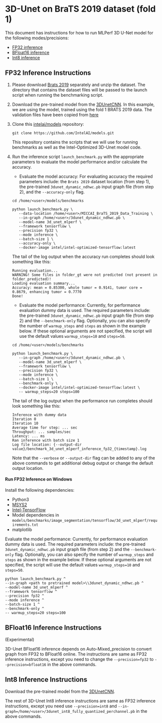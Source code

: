 # 3D-Unet on BraTS 2019 dataset (fold 1)

This document has instructions for how to run MLPerf 3D U-Net model for the following
modes/precisions:
* [FP32 inference](#fp32-inference-instructions)
* [BFloat16 inference](#bfloat16-inference-instructions)
* [Int8 inference](#int8-inference-instructions)

## FP32 Inference Instructions

1. Please download [Brats 2019](https://www.med.upenn.edu/cbica/brats2019/data.html) 
   separately and unzip the dataset. The directory that contains the dataset files will be
   passed to the launch script when running the benchmarking script.

2. Download the pre-trained model from the
   [3DUnetCNN](https://storage.googleapis.com/intel-optimized-tensorflow/models/v2_5_0/3dunet_dynamic_ndhwc.pb).
   In this example, we are using the model,
   trained using the fold 1 BRATS 2019 data.
   The validation files have been copied from [here](https://github.com/mlcommons/inference/tree/r0.7/vision/medical_imaging/3d-unet/folds)

3. Clone this [intelai/models](https://github.com/IntelAI/models)
   repository:
   ```
   git clone https://github.com/IntelAI/models.git
   ```
   This repository contains the scripts that we will use for running
   benchmarks as well as the Intel-Optimized 3D-Unet model code.

4. Run the inference script `launch_benchmark.py` with the appropriate parameters to evaluate the model performance and/or calculate the accuracy. 

   * Evaluate the model accuracy: For evaluating accuracy the required parameters include: the `Brats 2019` dataset location (from step 1), the pre-trained `3dunet_dynamic_ndhwc.pb` input graph file (from step 2), and the `--accuracy-only` flag.

   ```
   cd /home/<user>/models/benchmarks

   python launch_benchmark.py \
      --data-location /home/<user>/MICCAI_BraTS_2019_Data_Training \
      --in-graph /home/<user>/3dunet_dynamic_ndhwc.pb \
      --model-name 3d_unet_mlperf \
      --framework tensorflow \
      --precision fp32 \
      --mode inference \
      --batch-size 1 \
      --accuracy-only \
      --docker-image intel/intel-optimized-tensorflow:latest
   ```

   The tail of the log output when the accuracy run completes should look
   something like this:
   ```
   Running evaluation...
   WARNING! Some files in folder_gt were not predicted (not present in folder_predicted)!
   Loading evaluation summary...
   Accuracy: mean = 0.85300, whole tumor = 0.9141, tumor core = 0.8679, enhancing tumor = 0.7770
   Done!
   ```
   * Evaluate the model performance: Currently, for performance evaluation dummy data is used. The required parameters include: the pre-trained `3dunet_dynamic_ndhwc.pb` input graph file (from step 2) and the `--benchmark-only` flag. Optionally, you can also specify the number of `warmup_steps` and `steps` as shown in the example below. If these optional arguments are not specified, the script will use the default values `warmup_steps=10` and `steps=50`.
   ```
   cd /home/<user>/models/benchmarks

   python launch_benchmark.py \
      --in-graph /home/<user>/3dunet_dynamic_ndhwc.pb \
      --model-name 3d_unet_mlperf \
      --framework tensorflow \
      --precision fp32 \
      --mode inference \
      --batch-size 1 \
      --benchmark-only \
      --docker-image intel/intel-optimized-tensorflow:latest \
      -- warmup_steps=20 steps=100
   ```  
   The tail of the log output when the performance run completes should look
   something like this:
   ```
   Inference with dummy data
   Iteration 0
   Iteration 10
   Average time for step: ... sec
   Throughput: ... samples/sec
   Latency: ... ms
   Ran inference with batch size 1
   Log file location: {--output-dir value}/benchmark_3d_unet_mlperf_inference_fp32_{timestamp}.log
   ```

   Note that the `--verbose` or `--output-dir` flag can be added to any of the above commands
   to get additional debug output or change the default output location.

#### Run FP32 Inference on Windows
Install the following dependencies:
* Python3
* [MSYS2](https://www.msys2.org)
* [Intel-TensorFlow](https://pypi.org/project/intel-tensorflow/)
* Model dependencies in `models/benchmarks/image_segmentation/tensorflow/3d_unet_mlperf/requirements.txt`
* matplotlib

Evaluate the model performance:
Currently, for performance evaluation dummy data is used. The required parameters include: the pre-trained `3dunet_dynamic_ndhwc.pb` input graph file (from step 2) and the `--benchmark-only` flag.
Optionally, you can also specify the number of `warmup_steps` and `steps` as shown in the example below.
If these optional arguments are not specified, the script will use the default values `warmup_steps=10` and `steps=50`.

```
python launch_benchmark.py ^
--in-graph <path to pretrained model>\\3dunet_dynamic_ndhwc.pb ^
--model-name 3d_unet_mlperf ^
--framework tensorflow ^
--precision fp32 ^
--mode inference ^
--batch-size 1 ^
--benchmark-only ^
-- warmup_steps=20 steps=100
```

## BFloat16 Inference Instructions
(Experimental)

3D-Unet BFloat16 inference depends on Auto-Mixed_precision to convert graph from FP32 to BFloat16 online.
The instructions are same as FP32 inference instructions, except you need to change the `--precision=fp32` to `--precision=bfloat16` in the above commands.

## Int8 Inference Instructions
Download the pre-trained model from the [3DUnetCNN](https://storage.googleapis.com/intel-optimized-tensorflow/models/v2_5_0/3dunet_int8_fully_quantized_perchannel.pb).

The rest of 3D-Unet Int8 inference instructions are same as FP32 inference instructions, except you need use `--precision=int8` and  `--in-graph=/home/<user>/3dunet_int8_fully_quantized_perchannel.pb` in the above commands.
